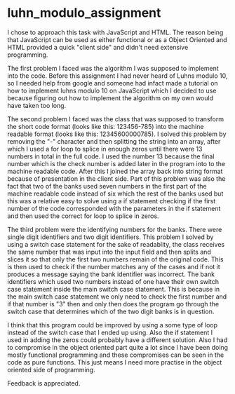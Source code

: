 # luhn_modulo_assignment

I chose to approach this task with JavaScript and HTML. The reason being that JavaScript can be used as either functional
or as a Object Oriented and HTML provided a quick "client side" and didn't need extensive programming.

The first problem I faced was the algorithm I was supposed to implement into the code. Before this assignment I had never heard of
Luhns modulo 10, so I needed help from google and someone had infact made a tutorial on how to implement luhns modulo 10
on JavaScript which I decided to use because figuring out how to implement the algorithm on my own would have taken too long.

The second problem I faced was the class that was supposed to transform the short code format (looks like this: 123456-785)
into the machine readable format (looks like this: 12345600000785). I solved this problem by removing the "-" character and then
splitting the string into an array, after which I used a for loop to splice in enough zeros until there were 13 numbers in total in the
full code. I used the number 13 because the final number which is the check number is added later in the program into to the machine
readable code. After this I joined the array back into string format because of presentation in the client side. Part of this problem 
was also the fact that two of the banks used seven numbers in the first part of the machine readable code
instead of six which the rest of the banks used but this was a relative easy to solve using a if statement checking if the first number
of the code corresponded with the parameters in the if statement and then used the correct for loop to splice in zeros.

The third problem were the identifying numbers for the banks. There were single digit identifiers and two digit identifiers.
This problem I solved by using a switch case statement for the sake of readablity, the class receives the same number that was input
into the input field and then splits and slices it so that only the first two numbers remain of the original code. This is then used to
check if the number matches any of the cases and if not it produces a message saying the bank identifier was incorrect. The bank identifiers which used two numbers instead of one have their own switch case statement inside the main switch case statement. This is because in the main switch case statement we only need to check the first number and if that number is "3" then and only then does the
program go through the switch case that determines which of the two digit banks is in question.

I think that this program could be improved by using a some type of loop instead of the switch case that I ended up using. Also the if
statement I used in adding the zeros could probably have a different solution. Also I had to compromise in the object oriented part quite
a lot since I have been doing mostly functional programming and these compromises can be seen in the code as pure functions. This just means I need more practise in the object oriented side of programming.

Feedback is appreciated.
